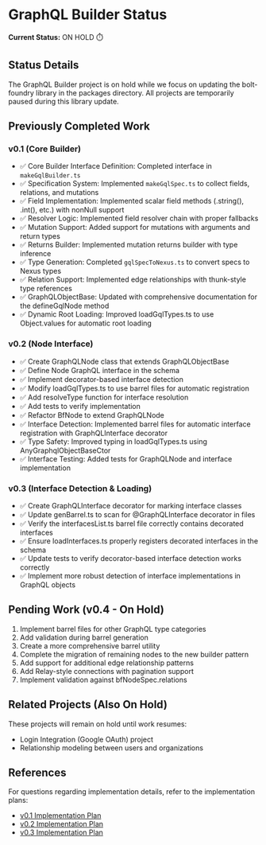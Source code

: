 # GraphQL Builder Status

**Current Status:** ON HOLD ⏱️

## Status Details

The GraphQL Builder project is on hold while we focus on updating the
bolt-foundry library in the packages directory. All projects are temporarily
paused during this library update.

## Previously Completed Work

### v0.1 (Core Builder)

- ✅ Core Builder Interface Definition: Completed interface in
  `makeGqlBuilder.ts`
- ✅ Specification System: Implemented `makeGqlSpec.ts` to collect fields,
  relations, and mutations
- ✅ Field Implementation: Implemented scalar field methods (.string(), .int(),
  etc.) with nonNull support
- ✅ Resolver Logic: Implemented field resolver chain with proper fallbacks
- ✅ Mutation Support: Added support for mutations with arguments and return
  types
- ✅ Returns Builder: Implemented mutation returns builder with type inference
- ✅ Type Generation: Completed `gqlSpecToNexus.ts` to convert specs to Nexus
  types
- ✅ Relation Support: Implemented edge relationships with thunk-style type
  references
- ✅ GraphQLObjectBase: Updated with comprehensive documentation for the
  defineGqlNode method
- ✅ Dynamic Root Loading: Improved loadGqlTypes.ts to use Object.values for
  automatic root loading

### v0.2 (Node Interface)

- ✅ Create GraphQLNode class that extends GraphQLObjectBase
- ✅ Define Node GraphQL interface in the schema
- ✅ Implement decorator-based interface detection
- ✅ Modify loadGqlTypes.ts to use barrel files for automatic registration
- ✅ Add resolveType function for interface resolution
- ✅ Add tests to verify implementation
- ✅ Refactor BfNode to extend GraphQLNode
- ✅ Interface Detection: Implemented barrel files for automatic interface
  registration with GraphQLInterface decorator
- ✅ Type Safety: Improved typing in loadGqlTypes.ts using
  AnyGraphqlObjectBaseCtor
- ✅ Interface Testing: Added tests for GraphQLNode and interface implementation

### v0.3 (Interface Detection & Loading)

- ✅ Create GraphQLInterface decorator for marking interface classes
- ✅ Update genBarrel.ts to scan for @GraphQLInterface decorator in files
- ✅ Verify the interfacesList.ts barrel file correctly contains decorated
  interfaces
- ✅ Ensure loadInterfaces.ts properly registers decorated interfaces in the
  schema
- ✅ Update tests to verify decorator-based interface detection works correctly
- ✅ Implement more robust detection of interface implementations in GraphQL
  objects

## Pending Work (v0.4 - On Hold)

1. Implement barrel files for other GraphQL type categories
2. Add validation during barrel generation
3. Create a more comprehensive barrel utility
4. Complete the migration of remaining nodes to the new builder pattern
5. Add support for additional edge relationship patterns
6. Add Relay-style connections with pagination support
7. Implement validation against bfNodeSpec.relations

## Related Projects (Also On Hold)

These projects will remain on hold until work resumes:

- Login Integration (Google OAuth) project
- Relationship modeling between users and organizations

## References

For questions regarding implementation details, refer to the implementation
plans:

- [v0.1 Implementation Plan](/apps/bfDb/docs/0.1/implementation-plan.md)
- [v0.2 Implementation Plan](/apps/bfDb/docs/0.2/implementation-plan.md)
- [v0.3 Implementation Plan](/apps/bfDb/docs/0.3/implementation-plan.md)
